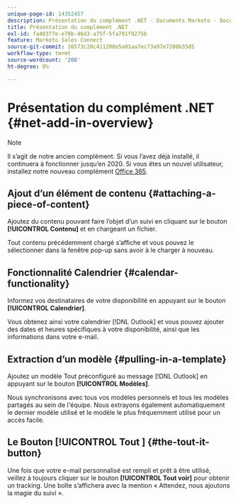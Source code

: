 ```yaml
---
unique-page-id: 14352457
description: Présentation du complément .NET - Documents Marketo - Documentation du produit
title: Présentation du complément .NET
exl-id: fa40377e-e70b-46d3-a75f-5fa791f9275b
feature: Marketo Sales Connect
source-git-commit: 26573c20c411208e5a01aa7ec73a97e7208b35d5
workflow-type: tm+mt
source-wordcount: '208'
ht-degree: 0%

---
```


# Présentation du complément .NET {#net-add-in-overview}

>[!NOTE]
>
>Il s’agit de notre ancien complément. Si vous l’avez déjà installé, il continuera à fonctionner jusqu’en 2020. Si vous êtes un nouvel utilisateur, installez notre nouveau complément [Office 365](https://s3.amazonaws.com/tout-user-store/outlook-mac/assets/install_tout_add-in_outlook_mac.pdf).

## Ajout d’un élément de contenu {#attaching-a-piece-of-content}

Ajoutez du contenu pouvant faire l’objet d’un suivi en cliquant sur le bouton **[!UICONTROL Contenu]** et en chargeant un fichier.

Tout contenu précédemment chargé s’affiche et vous pouvez le sélectionner dans la fenêtre pop-up sans avoir à le charger à nouveau.

## Fonctionnalité Calendrier {#calendar-functionality}

Informez vos destinataires de votre disponibilité en appuyant sur le bouton **[!UICONTROL Calendrier]**.

Vous obtenez ainsi votre calendrier [!DNL Outlook] et vous pouvez ajouter des dates et heures spécifiques à votre disponibilité, ainsi que les informations dans votre e-mail.

## Extraction d’un modèle {#pulling-in-a-template}

Ajoutez un modèle Tout préconfiguré au message [!DNL Outlook] en appuyant sur le bouton **[!UICONTROL Modèles]**.

Nous synchronisons avec tous vos modèles personnels et tous les modèles partagés au sein de l&#39;équipe. Nous extrayons également automatiquement le dernier modèle utilisé et le modèle le plus fréquemment utilisé pour un accès facile.

## Le Bouton [!UICONTROL  Tout ] {#the-tout-it-button}

Une fois que votre e-mail personnalisé est rempli et prêt à être utilisé, veillez à toujours cliquer sur le bouton **[!UICONTROL Tout voir]** pour obtenir un tracking. Une boîte s’affichera avec la mention « Attendez, nous ajoutons la magie du suivi ».
